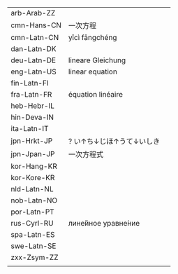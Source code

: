 | | | |
|-|-|-|
| arb-Arab-ZZ |  |  |
| cmn-Hans-CN | 一次方程 |  |
| cmn-Latn-CN | yīcì fāngchéng |  |
| dan-Latn-DK |  |  |
| deu-Latn-DE | lineare Gleichung |  |
| eng-Latn-US | linear equation |  |
| fin-Latn-FI |  |  |
| fra-Latn-FR | équation linéaire |  |
| heb-Hebr-IL |  |  |
| hin-Deva-IN |  |  |
| ita-Latn-IT |  |  |
| jpn-Hrkt-JP | ? い↑ち↓じほ↑うて↓いしき |  |
| jpn-Jpan-JP | 一次方程式 |  |
| kor-Hang-KR |  |  |
| kor-Kore-KR |  |  |
| nld-Latn-NL |  |  |
| nob-Latn-NO |  |  |
| por-Latn-PT |  |  |
| rus-Cyrl-RU | лине́йное уравне́ние |  |
| spa-Latn-ES |  |  |
| swe-Latn-SE |  |  |
| zxx-Zsym-ZZ |  |  |
|  |  |  |
